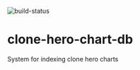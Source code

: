 ![build-status](https://travis-ci.org/Jacoby6000/clone-hero-chart-db.svg?branch=master)
# clone-hero-chart-db 
System for indexing clone hero charts
